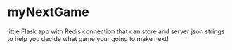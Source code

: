 # myNextGame
little Flask app with Redis connection that can store and server json strings to help you decide what game your going to make next!
